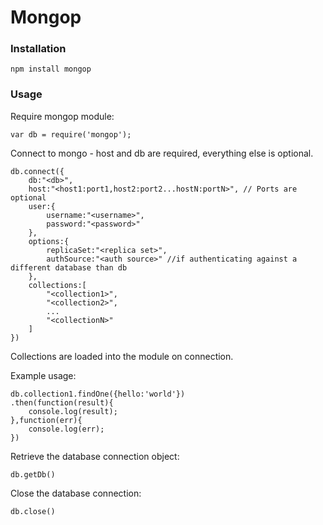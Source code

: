 # Mongop

### Installation
```
npm install mongop
```
### Usage
Require mongop module:
```
var db = require('mongop');
```
Connect to mongo - host and db are required, everything else is optional.
```
db.connect({
	db:"<db>",
	host:"<host1:port1,host2:port2...hostN:portN>", // Ports are optional
	user:{
		username:"<username>",
		password:"<password>"
	},
	options:{
		replicaSet:"<replica set>",
		authSource:"<auth source>" //if authenticating against a different database than db
	},
	collections:[
		"<collection1>",
		"<collection2>",
		...
		"<collectionN>"
	]
})
```
Collections are loaded into the module on connection.

Example usage:
```
db.collection1.findOne({hello:'world'})
.then(function(result){
	console.log(result);
},function(err){
	console.log(err);
})
```
Retrieve the database connection object:
```
db.getDb()
```
Close the database connection:
```
db.close()
```
